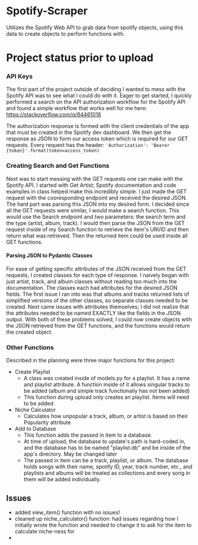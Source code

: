 # Spotify-Scraper
Utilizes the Spotify Web API to grab data from spotify objects, using this data to create objects to perform functions with.


# Project status prior to upload

### API Keys
The first part of the project outside of deciding I wanted to mess with the Spotify API was to see what I could do with it. Eager to get started, I quickly performed a search on the API authorization workflow for the Spotify API and found a simple workflow that works well for me here: https://stackoverflow.com/q/64461018

The authorization response is formed with the client credentials of the app that must be created in the Spotify dev dashboard. We then get the response as JSON to form our access token which is required for our GET requests. Every request has the header: `'Authorization': 'Bearer {token}'.format(token=access_token)`

### Creating Search and Get Functions
Next was to start messing with the GET requests one can make with the Spotify API. I started with Get Artist; Spotify documentation and code examples in class helped make this incredibly simple. I just made the GET request with the cooresponding endpoint and received the desired JSON. The hard part was parsing this JSON into my desired form. I decided since all the GET requests were similar, I would make a search function. This would use the Search endpoint and two parameters: the search term and the type (artist, album, track). I would then parse the JSON from the GET request inside of my Search function to retrieve the item's URI/ID and then return what was retrieved. Then the returned item could be used inside all GET functions. 
#### Parsing JSON to Pydantic Classes
For ease of getting specific attributes of the JSON received from the GET requests, I created classes for each type of response. I naively began with just artist, track, and album classes without reading too much into the documentation. The classes each had attributes for the desired JSON fields. The first issue I ran into was that albums and tracks returned lists of simplified versions of the other classes, so separate classes needed to be created. Next came issues with attributes themselves; I did not realize that the attributes needed to be named EXACTLY like the fields in the JSON output. With both of these problems solved, I could now create objects with the JSON retrieved from the GET functions, and the functions would return the created object. 

### Other Functions
Described in the planning were three major functions for this project:
- Create Playlist
    - A class was created inside of models.py for a playlist. It has a name and playlist attribute. A function inside of it allows singular tracks to be added (album and simple track functionaliy has not been added)
    - This function during upload only creates an playlist. Items will need to be added
- Niche Calculator
    - Calculates how unpopular a track, album, or artist is based on their Popularity attribute
- Add to Database
    - This function adds the passed in item to a database.
    - At time of upload, the database to update's path is hard-coded in, and the database has to be named "playlist.db" and be inside of the app's directory. May be changed later
    - The passed in item can be a track, playlist, or album. The database holds songs with their name, spotify ID, year, track number, etc., and playlists and albums will be treated as collections and every song in them will be added individually.


## Issues

- added view_item() function with no issues!
- cleaned up niche_calculator() function: had issues regarding how I initially wrote the function and needed to change it to ask for the item to calculate niche-ness for
- 
